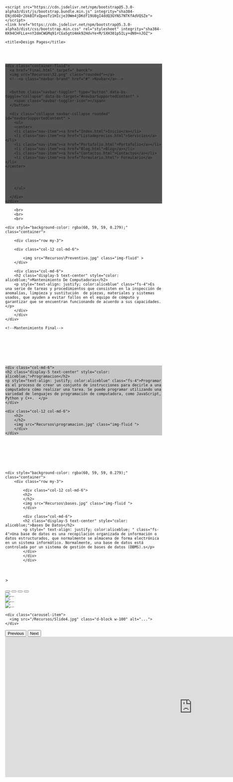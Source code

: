 <!DOCTYPE html>
<html lang="en">
<head>
    <meta charset="UTF-8">
    <meta http-equiv="X-UA-Compatible" content="IE=edge">
    <meta name="viewport" content="width=device-width, initial-scale=1.0">
    <link rel="icon" href="Recursos\32.png">
    <link rel="stylesheet" href="Css\Style.css">

    <script src="https://cdn.jsdelivr.net/npm/bootstrap@5.3.0-alpha3/dist/js/bootstrap.bundle.min.js" integrity="sha384-ENjdO4Dr2bkBIFxQpeoTz1HIcje39Wm4jDKdf19U8gI4ddQ3GYNS7NTKfAdVQSZe"></script>
    <link href="https://cdn.jsdelivr.net/npm/bootstrap@5.3.0-alpha3/dist/css/bootstrap.min.css" rel="stylesheet" integrity="sha384-KK94CHFLLe+nY2dmCWGMq91rCGa5gtU4mk92HdvYe+M/SXH301p5ILy+dN9+nJOZ">

    <title>Design Pages</title>
</head>
<body>



<br><br>
    <!--Menu Principal Inicio-->
  <nav style="background-color: rgba(58, 58, 58, 0.874);" class="navbar navbar-expand-lg fixed-top">

    <div class="container-fluid">
      <a href="Final.html" tarpef="_banck">
      <img src="Recursos\32.png" class="rounded"></a>
      <!--<a class="navbar-brand" href="#" >Navbar</a>-->
      

      <button class="navbar-toggler" type="button" data-bs-toggle="collapse" data-bs-target="#navbarSupportedContent" >
        <span class="navbar-toggler-icon"></span>
      </button>
      
      <div class="collapse navbar-collapse rounded" id="navbarSupportedContent" >
        <ul>
        <center>
        <li class="nav-item"><a href="Index.html">Inicio</a></li>
        <li class="nav-item"><a href="Listadeprecios.html">Servicios</a></li>
        <li class="nav-item"><a href="Portafolio.html">Portafolio</a></li>
        <li class="nav-item"><a href="Blog.html">Blog</a></li>
        <li class="nav-item"><a href="Contactos.html">Contactos</a></li>
        <li class="nav-item"><a href="formulario.html"> Formulario</a></li>
    </center>

          


        </ul>

      </div>
    </div>
  </nav>
        <!--Menu Principal Final-->

        <br>
        <br>
        <br>



<!--Mantenimiento Inicio-->
    <div style="background-color: rgba(60, 59, 59, 0.279);" class="container">

        <div class="row my-3">
        
        <div class="col-12 col-md-6">
        
            <img src="Recursos\Preventivo.jpg" class="img-fluid" >  
        </div>
        
        <div class="col-md-6">
        <h2 class="display-5 text-center" style="color: aliceblue;">Mantenimiento De Computadoras</h2>
        <p style="text-align: justify; color:aliceblue" class="fs-4">Es una serie de tareas y procedimientos que consisten en la inspección de anomalías, limpieza y sustitución  de piezas, materiales y sistemas usados, que ayuden a evitar fallos en el equipo de cómputo y garantizar que se encuentran funcionando de acuerdo a sus capacidades.</p>
        </div>
        </div>
    </div>

    <!--Mantenimiento Final-->
    
<br><br><br><br><br>


<!--Programacion Inicio-->
<div style="background-color: rgba(60, 59, 59, 0.279);" class="container">
<div class="row my-3">
        
    
    
    <div class="col-md-6">
    <h2 class="display-5 text-center" style="color: aliceblue;">Programacion</h2>
    <p style="text-align: justify; color:aliceblue" class="fs-4">Programar es el proceso de crear un conjunto de instrucciones para decirle a una computadora cómo realizar una tarea. Se puede programar utilizando una variedad de lenguajes de programación de computadora, como JavaScript, Python y C++.  </p>
    </div>

    <div class="col-12 col-md-6">
        <h2>
        </h2>
        <img src="Recursos\programacion.jpg" class="img-fluid ">
        </div>
    </div>
</div>
</div>

<!--Programacion Final-->

<br><br><br><br><br>

   

<!--Base de datos Inicio-->
    <div style="background-color: rgba(60, 59, 59, 0.279);" class="container">
        <div class="row my-3">
                
            <div class="col-12 col-md-6">
            <h2>
            </h2>
            <img src="Recursos\bases.jpg" class="img-fluid ">
            </div>
            
            <div class="col-md-6">
            <h2 class="display-5 text-center" style="color: aliceblue;">Bases De Datos</h2>
            <p style=" text-align: justify; color:aliceblue; " class="fs-4">Una base de datos es una recopilación organizada de información o datos estructurados, que normalmente se almacena de forma electrónica en un sistema informático. Normalmente, una base de datos está controlada por un sistema de gestión de bases de datos (DBMS).s</p>
            </div>
            </div>
            </div>

<!--Base de datos Final-->

<br><br>>


<!--start slide -->
<div id="carouselExampleIndicators" class="carousel slide">
  <div class="carousel-indicators">
    <button type="button" data-bs-target="#carouselExampleIndicators" data-bs-slide-to="0" class="active"
      aria-current="true" aria-label="Slide 1"></button>
    <button type="button" data-bs-target="#carouselExampleIndicators" data-bs-slide-to="1"
      aria-label="Slide 2"></button>
    <button type="button" data-bs-target="#carouselExampleIndicators" data-bs-slide-to="2"
      aria-label="Slide 3"></button>
    <button type="button" data-bs-target="#carouselExampleIndicators" data-bs-slide-to="3"
      aria-label="Slide 4"></button>
  </div>
  <div class="carousel-inner">
    <div class="carousel-item active">
      <img src="/Recursos/slide1.jpg" class="d-block w-100" alt="...">
    </div>
    <div class="carousel-item">
      <img src="/Recursos/slide2.jpg" class="d-block w-100" alt="...">
    </div>
    <div class="carousel-item">
      <img src="/Recursos/slide3.jpg" class="d-block w-100" alt="...">
    </div>

    <div class="carousel-item">
      <img src="/Recursos/Slide4.jpg" class="d-block w-100" alt="...">
    </div>


  </div>
  <button class="carousel-control-prev" type="button" data-bs-target="#carouselExampleIndicators"
    data-bs-slide="prev">
    <span class="carousel-control-prev-icon" aria-hidden="true"></span>
    <span class="visually-hidden">Previous</span>
  </button>
  <button class="carousel-control-next" type="button" data-bs-target="#carouselExampleIndicators"
    data-bs-slide="next">
    <span class="carousel-control-next-icon" aria-hidden="true"></span>
    <span class="visually-hidden">Next</span>
  </button>
</div>


<!--end siler-->

<center>
<iframe width="1200" height="450" src="https://www.youtube.com/embed/VAiHHUMUp-4" title="YouTube video player" frameborder="0" allow="accelerometer; autoplay; clipboard-write; encrypted-media; gyroscope; picture-in-picture; web-share"></iframe>
</center>

       
</body>
</html>
